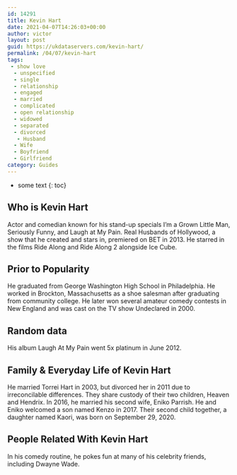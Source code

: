```yaml
---
id: 14291
title: Kevin Hart
date: 2021-04-07T14:26:03+00:00
author: victor
layout: post
guid: https://ukdataservers.com/kevin-hart/
permalink: /04/07/kevin-hart
tags:
 - show love
  - unspecified
  - single
  - relationship
  - engaged
  - married
  - complicated
  - open relationship
  - widowed
  - separated
  - divorced
   - Husband
  - Wife
  - Boyfriend
  - Girlfriend
category: Guides
---
```


* some text
{: toc}


## Who is Kevin Hart



Actor and comedian known for his stand-up specials I&#8217;m a Grown Little Man, Seriously Funny, and Laugh at My Pain. Real Husbands of Hollywood, a show that he created and stars in, premiered on BET in 2013. He starred in the films Ride Along and Ride Along 2 alongside Ice Cube.

                
                
                
## Prior to Popularity



He graduated from George Washington High School in Philadelphia. He worked in Brockton, Massachusetts as a shoe salesman after graduating from community college. He later won several amateur comedy contests in New England and was cast on the TV show Undeclared in 2000.

                
                
                
## Random data



His album Laugh At My Pain went 5x platinum in June 2012.

                
                
                
## Family & Everyday Life of Kevin Hart



He married Torrei Hart in 2003, but divorced her in 2011 due to irreconcilable differences. They share custody of their two children, Heaven and Hendrix. In 2016, he married his second wife, Eniko Parrish. He and Eniko welcomed a son named Kenzo in 2017. Their second child together, a daughter named Kaori, was born on September 29, 2020.

                
                
                
## People Related With Kevin Hart



In his comedy routine, he pokes fun at many of his celebrity friends, including Dwayne Wade. 

                
              
            
          
          
          